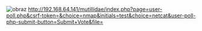 
![obraz](https://github.com/GrzechuG/PWR-CBE-BAW-mutillidae-2024/assets/93217316/e53c793d-7d84-4346-9d9e-dd8610b062ec)
http://192.168.64.141/mutillidae/index.php?page=user-poll.php&csrf-token=&choice=nmap&initials=test&choice=netcat&user-poll-php-submit-button=Submit+Vote&file=
